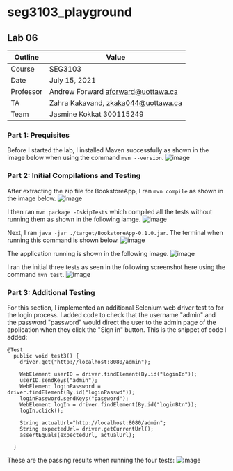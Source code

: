 # seg3103_playground
## Lab 06

Outline | Value
--------|-------
Course | SEG3103
Date | July 15, 2021
Professor | Andrew Forward aforward@uottawa.ca
TA | Zahra Kakavand, zkaka044@uottawa.ca
Team | Jasmine Kokkat 300115249


### Part 1: Prequisites
Before I started the lab, I installed Maven successfully as shown in the image below when using the command `mvn --version`. 
![image](https://user-images.githubusercontent.com/55165117/125734370-69770d9b-9424-4e7e-babf-1dd5ffd076ef.png)


### Part 2: Initial Compilations and Testing
After extracting the zip file for BookstoreApp, I ran `mvn compile` as shown in the image below. 
![image](https://user-images.githubusercontent.com/55165117/125734546-a73c33cd-05ba-435f-80c6-b3a660d193f6.png)


I then ran `mvn package -DskipTests` which compiled all the tests without running them as shown in the following iamge. 
![image](https://user-images.githubusercontent.com/55165117/125735091-ec5938ce-c9af-4a03-958b-227098ae42d8.png)


Next, I ran `java -jar ./target/BookstoreApp-0.1.0.jar`.
The terminal when running this command is shown below.
![image](https://user-images.githubusercontent.com/55165117/125735166-bb73a9c5-da9b-4038-b401-fbe2a231fd21.png)


The application running is shown in the following image.
![image](https://user-images.githubusercontent.com/55165117/125735271-21c8e8b0-8eaa-4cb4-9819-3c9ac1f37eeb.png)

I ran the initial three tests as seen in the following screenshot here using the command `mvn test`.
![image](https://user-images.githubusercontent.com/55165117/125735865-5189c41d-5625-47c2-a2ce-df2da22944f9.png)

### Part 3: Additional Testing

For this section, I implemented an additional Selenium web driver test to for the login process. I added code to check that the username "admin" and the password "password" would direct the user to the admin page of the application when they click the "Sign in" button.
This is the snippet of code I added:
```
@Test
  public void test3() {
    driver.get("http://localhost:8080/admin");

    WebElement userID = driver.findElement(By.id("loginId"));
    userID.sendKeys("admin");
    WebElement loginPassword = driver.findElement(By.id("loginPasswd"));
    loginPassword.sendKeys("password");
    WebElement logIn = driver.findElement(By.id("loginBtn"));
    logIn.click();

    String actualUrl="http://localhost:8080/admin";
    String expectedUrl= driver.getCurrentUrl();
    assertEquals(expectedUrl, actualUrl);

  }
```
These are the passing results when running the four tests:
![image](https://user-images.githubusercontent.com/55165117/125736910-36c93f9a-9f84-4559-8c90-785f359327c3.png)



